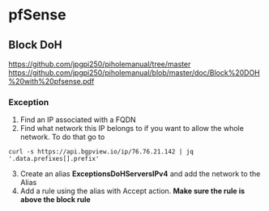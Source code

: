 # pfSense
## Block DoH
https://github.com/jpgpi250/piholemanual/tree/master
https://github.com/jpgpi250/piholemanual/blob/master/doc/Block%20DOH%20with%20pfsense.pdf

### Exception
1. Find an IP associated with a FQDN
2. Find what network this IP belongs to if you want to allow the whole network. To do that go to 
```
curl -s https://api.bgpview.io/ip/76.76.21.142 | jq '.data.prefixes[].prefix'
```
3. Create an alias **ExceptionsDoHServersIPv4** and add the network to the Alias
4. Add a rule using the alias with Accept action. **Make sure the rule is above the block rule**